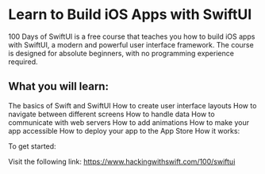 # Learn to Build iOS Apps with SwiftUI
100 Days of SwiftUI is a free course that teaches you how to build iOS apps with SwiftUI, a modern and powerful user interface framework. The course is designed for absolute beginners, with no programming experience required.

## What you will learn:

The basics of Swift and SwiftUI
How to create user interface layouts
How to navigate between different screens
How to handle data
How to communicate with web servers
How to add animations
How to make your app accessible
How to deploy your app to the App Store
How it works:

To get started:

Visit the following link: https://www.hackingwithswift.com/100/swiftui